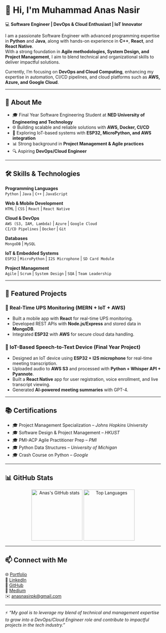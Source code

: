# 👋 Hi, I'm Muhammad Anas Nasir  

💻 **Software Engineer | DevOps & Cloud Enthusiast | IoT Innovator**  

I am a passionate Software Engineer with advanced programming expertise in **Python** and **Java**, along with hands-on experience in **C++**, **React**, and **React Native**.  
With a strong foundation in **Agile methodologies, System Design, and Project Management**, I aim to blend technical and organizational skills to deliver impactful solutions.  

Currently, I’m focusing on **DevOps and Cloud Computing**, enhancing my expertise in automation, CI/CD pipelines, and cloud platforms such as **AWS, Azure, and Google Cloud**.  

---

## 🚀 About Me  
- 🎓 Final Year Software Engineering Student at **NED University of Engineering and Technology**  
- 🌐 Building scalable and reliable solutions with **AWS, Docker, CI/CD**  
- 🔗 Exploring IoT-based systems with **ESP32, MicroPython, and AWS integration**  
- 📊 Strong background in **Project Management & Agile practices**  
- 🔍 Aspiring **DevOps/Cloud Engineer**  

---

## 🛠️ Skills & Technologies  

**Programming Languages**  
`Python` | `Java` | `C++` | `JavaScript`  

**Web & Mobile Development**  
`HTML` | `CSS` | `React` | `React Native`  

**Cloud & DevOps**  
`AWS (S3, IAM, Lambda)` | `Azure` | `Google Cloud`  
`CI/CD Pipelines` | `Docker` | `Git`  

**Databases**  
`MongoDB` | `MySQL`  

**IoT & Embedded Systems**  
`ESP32` | `MicroPython` | `I2S Microphone` | `SD Card Module`  

**Project Management**  
`Agile` | `Scrum` | `System Design` | `SQA` | `Team Leadership`  

---

## 📌 Featured Projects  

### 🔋 Real-Time UPS Monitoring (MERN + IoT + AWS)  
- Built a mobile app with **React** for real-time UPS monitoring.  
- Developed REST APIs with **Node.js/Express** and stored data in **MongoDB**.  
- Integrated **ESP32** with **AWS** for secure cloud data handling.  

### 🎤 IoT-Based Speech-to-Text Device (Final Year Project)  
- Designed an IoT device using **ESP32 + I2S microphone** for real-time meeting transcription.  
- Uploaded audio to **AWS S3** and processed with **Python + Whisper API + Pyannote**.  
- Built a **React Native** app for user registration, voice enrollment, and live transcript viewing.  
- Generated **AI-powered meeting summaries** with GPT-4.  

---

## 📚 Certifications  
- 🎓 Project Management Specialization – *Johns Hopkins University*  
- 🎓 Software Design & Project Management – *HKUST*  
- 🎓 PMI-ACP Agile Practitioner Prep – *PMI*  
- 🎓 Python Data Structures – *University of Michigan*  
- 🎓 Crash Course on Python – *Google*  

---

## 📊 GitHub Stats  

<p align="center">
  <img src="https://github-readme-stats.vercel.app/api?username=m-anasnasir&show_icons=true&theme=tokyonight" alt="Anas's GitHub stats" height="165"/>
  <img src="https://github-readme-stats.vercel.app/api/top-langs/?username=m-anasnasir&layout=compact&theme=tokyonight" alt="Top Languages" height="165"/>
</p>  

---

## 📫 Connect with Me  

🌐 [Portfolio](https://anasnasir.me)  
💼 [LinkedIn](https://linkedin.com/in/m-anasnasir)  
📂 [GitHub](https://github.com/m-anasnasir)  
📝 [Medium](https://m-anasnasir.medium.com)  
✉️ anasnasirpk@gmail.com  

---

⚡ *“My goal is to leverage my blend of technical and management expertise to grow into a DevOps/Cloud Engineer role and contribute to impactful projects in the tech industry.”*  
